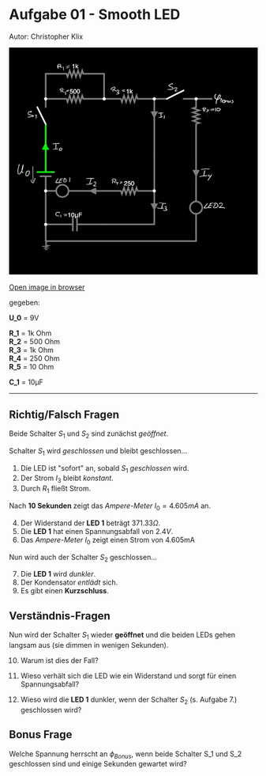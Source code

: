 # Aufgabe 01 - Smooth LED

Autor: Christopher Klix

![Circuit - State 0](./circuit-20230112-1258.jpg)

[Open image in browser](./circuit-20230112-1258.jpg)

gegeben:

**U_0** = 9V

**R_1** = 1k Ohm \
**R_2** = 500 Ohm \
**R_3** = 1k Ohm \
**R_4** = 250 Ohm \
**R_5** = 10 Ohm

**C_1** = 10µF

****

## Richtig/Falsch Fragen

Beide Schalter $S_1$ und $S_2$ sind zunächst _geöffnet_.

Schalter $S_1$ wird _geschlossen_ und bleibt geschlossen...

1. Die LED ist "sofort" an, sobald $S_1$ _geschlossen_ wird.
1. Der Strom $I_3$ bleibt _konstant_.
1. Durch $R_1$ fließt Strom.

Nach **10 Sekunden** zeigt das _Ampere-Meter_ $I_0 = 4.605mA$ an.

4. Der Widerstand der **LED 1** beträgt $371.33 \Omega$.
1. Die **LED 1** hat einen Spannungsabfall von $2.4V$.
1. Das _Ampere-Meter_ $I_0$ zeigt einen Strom von 4.605mA

Nun wird auch der Schalter $S_2$ geschlossen...

7. Die **LED 1** wird _dunkler_.
1. Der Kondensator _entlädt_ sich.
1. Es gibt einen **Kurzschluss**.

## Verständnis-Fragen

Nun wird der Schalter $S_1$ wieder **geöffnet** und die beiden LEDs gehen langsam aus (sie dimmen in wenigen Sekunden).

10. Warum ist dies der Fall?

11. Wieso verhält sich die LED wie ein Widerstand und sorgt für einen Spannungsabfall?

12. Wieso wird die **LED 1** dunkler, wenn der Schalter $S_2$ (s. Aufgabe 7.) geschlossen wird?

## Bonus Frage

Welche Spannung herrscht an $\phi_{Bonus}$, wenn beide Schalter S_1 und S_2 geschlossen sind und einige Sekunden gewartet wird?
